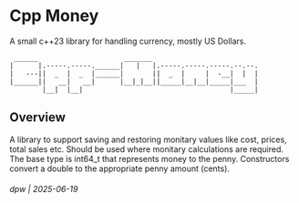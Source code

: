 # Cpp Money

A small c++23 library for handling currency, mostly US Dollars.

```
 ______                     _______                          
|      |.-----.-----.______|   |   |.-----.-----.-----.--.--.
|   ---||  _  |  _  |______|       ||  _  |     |  -__|  |  |
|______||   __|   __|      |__|_|__||_____|__|__|_____|___  |
        |__|  |__|                                    |_____|
```

## Overview

A library to support saving and restoring monitary values like cost, prices, total sales etc.  Should be used where monitary calculations are required.  
The base type is int64_t that represents money to the penny.  Constructors convert a double to the appropriate penny amount (cents).


###### dpw | 2025-06-19

